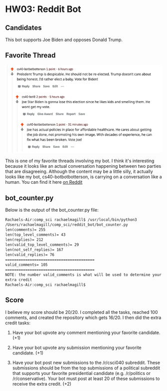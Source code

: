 # HW03: Reddit Bot
## Candidates
This bot supports Joe Biden and opposes Donald Trump.
## Favorite Thread

![My favorite thread involving my bot](favthread.png)

This is one of my favorite threads involving my bot. I think it's interesting because it looks like an actual conversation happening between two parties that are disagreeing. Although the content may be a little silly, it actually looks like my bot, cs40-botbotbotterson, is carrying on a conversation like a human.
You can find it here [on Reddit](https://www.reddit.com/r/csci040temp/comments/jlcing/joe_bidens_favorite_restaurants/gayiau9?utm_source=share&utm_medium=web2x&context=3)

## bot_counter.py
Below is the output of the bot_counter.py file:
```
Rachaels-Air:comp_sci rachaelmagill$ /usr/local/bin/python3 /Users/rachaelmagill/comp_sci/reddit_bot/bot_counter.py
len(comments)= 255
len(top_level_comments)= 43
len(replies)= 212
len(valid_top_level_comments)= 29
len(not_self_replies)= 167
len(valid_replies)= 76
========================================
valid_comments= 105
========================================
NOTE: the number valid_comments is what will be used to determine your extra credit
Rachaels-Air:comp_sci rachaelmagill$ 
````
## Score
I believe my score should be 20/20. I completed all the tasks, reached 100 comments, and created the repository which gets 16/20. I then did the extra credit tasks:


1. Have your bot upvote any comment mentioning your favorite candidate. (+1)

2. Have your bot upvote any submission mentioning your favorite candidate. (+1)

3. Have your bot post new submissions to the /r/csci040 subreddit. These submissions should be from the top submissions of a political subreddit that supports your favorite presidential candidate (e.g. /r/politics or /r/conservative). Your bot must post at least 20 of these submissions to receive the extra credit. (+2)



